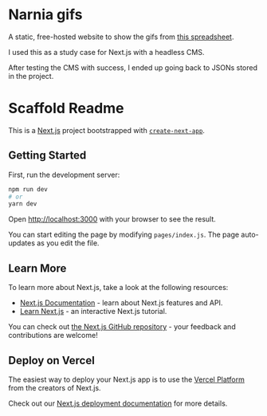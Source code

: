 # Narnia gifs

A static, free-hosted website to show the gifs from [this spreadsheet](https://docs.google.com/spreadsheets/d/e/2PACX-1vSbV1-T1yCHUIRFcpu-dui1ENcXlVV94C89hYOTIYd5t-l7inoOG67y372O6ZTqy4yG5pw2dzUPuyJT/pubhtml?gid=0&single=true).

I used this as a study case for Next.js with a headless CMS.

After testing the CMS with success, I ended up going back to JSONs stored in the project.


# Scaffold Readme

This is a [Next.js](https://nextjs.org/) project bootstrapped with [`create-next-app`](https://github.com/vercel/next.js/tree/canary/packages/create-next-app).

## Getting Started

First, run the development server:

```bash
npm run dev
# or
yarn dev
```

Open [http://localhost:3000](http://localhost:3000) with your browser to see the result.

You can start editing the page by modifying `pages/index.js`. The page auto-updates as you edit the file.

## Learn More

To learn more about Next.js, take a look at the following resources:

- [Next.js Documentation](https://nextjs.org/docs) - learn about Next.js features and API.
- [Learn Next.js](https://nextjs.org/learn) - an interactive Next.js tutorial.

You can check out [the Next.js GitHub repository](https://github.com/vercel/next.js/) - your feedback and contributions are welcome!

## Deploy on Vercel

The easiest way to deploy your Next.js app is to use the [Vercel Platform](https://vercel.com/import?utm_medium=default-template&filter=next.js&utm_source=create-next-app&utm_campaign=create-next-app-readme) from the creators of Next.js.

Check out our [Next.js deployment documentation](https://nextjs.org/docs/deployment) for more details.
